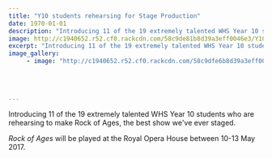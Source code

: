 ```yaml
---
title: "Y10 students rehearsing for Stage Production"
date: 1970-01-01
description: "Introducing 11 of the 19 extremely talented WHS Year 10 students who are rehearsing to make Rock of Ages, the best show we've ever staged..."
image: http://c1940652.r52.cf0.rackcdn.com/58c9de81b8d39a3eff0046e3/Y10-students-rehersing-for-Rock-of-Ages.jpg
excerpt: "Introducing 11 of the 19 extremely talented WHS Year 10 students who are rehearsing to make Rock of Ages, the best show we've ever staged."
image_gallery:
     - image: "http://c1940652.r52.cf0.rackcdn.com/58c9dfe6b8d39a3eff0046e7/Poster.jpg"
    
    
    
    
---
```


<p><span>Introducing 11 of the 19 extremely talented WHS Year 10 students who are rehearsing to make Rock of Ages, the best show we've ever staged.</span></p>
<p><span><em>Rock of Ages</em> will be played at the Royal Opera House between 10-13 May 2017.</span></p>


